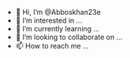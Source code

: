 - 👋 Hi, I’m @Abboskhan23e
- 👀 I’m interested in ...
- 🌱 I’m currently learning ...
- 💞️ I’m looking to collaborate on ...
- 📫 How to reach me ...

<!---
Abboskhan23e/Abboskhan23e is a ✨ special ✨ repository because its `README.md` (this file) appears on your GitHub profile.
You can click the Preview link to take a look at your changes.
--->
